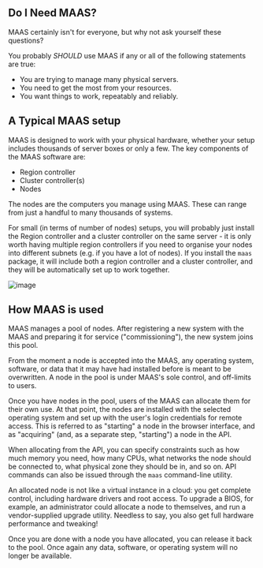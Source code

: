 
Do I Need MAAS?
---------------

MAAS certainly isn't for everyone, but why not ask yourself these questions?

You probably *SHOULD* use MAAS if any or all of the following statements are true:

 - You are trying to manage many physical servers.
 - You need to get the most from your resources.
 - You want things to work, repeatably and reliably.


A Typical MAAS setup
--------------------

MAAS is designed to work with your physical hardware, whether your setup includes thousands of server boxes or only a few. The key components of the MAAS software are:

 - Region controller
 - Cluster controller(s)
 - Nodes

The nodes are the computers you manage using MAAS. These can range from just a handful to many thousands of systems.

For small (in terms of number of nodes) setups, you will probably just install the Region controller and a cluster controller on the same server - it is only worth having multiple region controllers if you need to organise your nodes into different subnets (e.g. if you have a lot of nodes). If you install the `maas` package, it will include both a region controller and a cluster controller, and they will be automatically set up to work together.

![image](media/orientation_architecture-diagram.*)

How MAAS is used
----------------

MAAS manages a pool of nodes. After registering a new system with the MAAS and preparing it for service ("commissioning"), the new system joins this pool.

From the moment a node is accepted into the MAAS, any operating system, software, or data that it may have had installed before is meant to be overwritten. A node in the pool is under MAAS's sole control, and off-limits to users.

Once you have nodes in the pool, users of the MAAS can allocate them for their own use. At that point, the nodes are installed with the selected operating system and set up with the user's login credentials for remote access. This is referred to as "starting" a node in the browser interface, and as "acquiring" (and, as a separate step, "starting") a node in the API.

When allocating from the API, you can specify constraints such as how much memory you need, how many CPUs, what networks the node should be connected to, what physical zone they should be in, and so on. API commands can also be issued through the `maas` command-line utility.

An allocated node is not like a virtual instance in a cloud: you get complete control, including hardware drivers and root access. To upgrade a BIOS, for example, an administrator could allocate a node to themselves, and run a vendor-supplied upgrade utility. Needless to say, you also get full hardware performance and tweaking!

Once you are done with a node you have allocated, you can release it back to the pool. Once again any data, software, or operating system will no longer be available.

